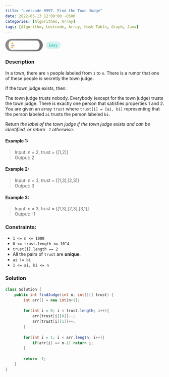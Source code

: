 ```yaml
---
title: "Leetcode 0997. Find the Town Judge"
date: 2022-05-13 12:00:00 -0500
categories: [Algorithms, Array]
tags: [Algorithm, Leetcode, Array, Hash Table, Graph, Java]
---
```


<style type='text/css'>
blockquote {
  margin-left: 14px;
}
img {
  left: 0 !important;
  transform: none !important;
  -webkit-transform: none !important;
}
[class*="summary"] {
  display: none;
}
[class*="header"] {
  display: flex;
  flex-direction: row;
  align-items: center;
  gap: 10px;
}
[class*="leet_logo"] {
  height: 29px;
  padding: 5px 10px;
  border-radius: 21px;
  background-color: #f7f7f7;
  background: linear-gradient(90deg, rgba(80,80,80,0.65) 0%, rgba(36,36,36,0.65) 100%);
}
[class*="easy"] {
  color: #00B8A3;
  font-size: 12px;
  padding: 4px 10px;
  border-radius: 21px;
  background-color: rgba(0, 184, 163, 0.15);
}
[class*="medium"] {
  color: #FFC01E;
  font-size: 12px;
  padding: 4px 10px;
  border-radius: 21px;
  background-color: #FFC01E26;
}
</style>

<div class=summary>
  In a town, there are `n` people labeled from `1` to `n`. There is a rumor that one of these people is secretly the town judge.
  
  If the town judge exists, then:
  
  The town judge trusts nobody.
</div>

<div id=header class=header>
  <img class=leet_logo src="/assets/img/leetcode_logo.png" alt="Leetcode" />
  <span class=easy>Easy</span>
</div>

### Description

In a town, there are `n` people labeled from `1` to `n`. There is a rumor that one of these people is secretly the town judge.

If the town judge exists, then:

The town judge trusts nobody.
Everybody (except for the town judge) trusts the town judge.
There is exactly one person that satisfies properties 1 and 2.
You are given an array `trust` where `trust[i] = [ai, bi]` representing that the person labeled `ai` trusts the person labeled `bi`.

Return _the label of the town judge if the town judge exists and can be identified, or return `-1` otherwise._

#### Example 1:

> Input: n = 2, trust = [[1,2]]<br/>
> Output: 2

#### Example 2:

> Input: n = 3, trust = [[1,3],[2,3]]<br/>
> Output: 3

#### Example 3:

> Input: n = 3, trust = [[1,3],[2,3],[3,1]]<br/>
> Output: -1

### Constraints:

- `1 <= n <= 1000`
- `0 <= trust.length <= 10^4`
- `trust[i].length == 2`
- All the pairs of `trust` are **unique**.
- `ai != bi`
- `1 <= ai, bi <= n`

### Solution

```java
class Solution {
    public int findJudge(int n, int[][] trust) {
        int arr[] = new int[n+1];

        for(int i = 0; i < trust.length; i++){
            arr[trust[i][0]]--;
            arr[trust[i][1]]++;
        }

        for(int i = 1; i < arr.length; i++){
            if(arr[i] == n-1) return i;
        }

        return -1;
    }
}
```

<script>
  const anchor = document.getElementById("header").querySelector("a");
  anchor.classList.remove("popup");
  anchor.style.cursor = "pointer";
  anchor.setAttribute("target", "_black");
  anchor.setAttribute("href", "https://leetcode.com/problems/find-the-town-judge/");
</script>
